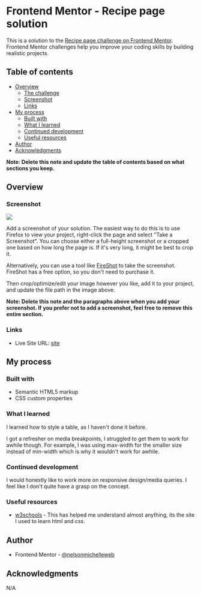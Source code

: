 # Frontend Mentor - Recipe page solution

This is a solution to the [Recipe page challenge on Frontend Mentor](https://www.frontendmentor.io/challenges/recipe-page-KiTsR8QQKm). Frontend Mentor challenges help you improve your coding skills by building realistic projects.

## Table of contents

- [Overview](#overview)
  - [The challenge](#the-challenge)
  - [Screenshot](#screenshot)
  - [Links](#links)
- [My process](#my-process)
  - [Built with](#built-with)
  - [What I learned](#what-i-learned)
  - [Continued development](#continued-development)
  - [Useful resources](#useful-resources)
- [Author](#author)
- [Acknowledgments](#acknowledgments)

**Note: Delete this note and update the table of contents based on what sections you keep.**

## Overview

### Screenshot

![](./screenshot.jpg)

Add a screenshot of your solution. The easiest way to do this is to use Firefox to view your project, right-click the page and select "Take a Screenshot". You can choose either a full-height screenshot or a cropped one based on how long the page is. If it's very long, it might be best to crop it.

Alternatively, you can use a tool like [FireShot](https://getfireshot.com/) to take the screenshot. FireShot has a free option, so you don't need to purchase it.

Then crop/optimize/edit your image however you like, add it to your project, and update the file path in the image above.

**Note: Delete this note and the paragraphs above when you add your screenshot. If you prefer not to add a screenshot, feel free to remove this entire section.**

### Links

- Live Site URL: [site](https://nelsonmichelleweb.github.io/ferecipe/)

## My process

### Built with

- Semantic HTML5 markup
- CSS custom properties

### What I learned

I learned how to style a table, as I haven't done it before.

I got a refresher on media breakpoints, I struggled to get them to work for awhile though. For example, I was using max-width for the smaller size instead of min-width which is why it wouldn't work for awhile.

### Continued development

I would honestly like to work more on responsive design/media queries. I feel like I don't quite have a grasp on the concept.

### Useful resources

- [w3schools](https://www.w3schools.com/) - This has helped me understand almost anything, its the site I used to learn html and css.

## Author

- Frontend Mentor - [@nelsonmichelleweb](https://www.frontendmentor.io/profile/nelsonmichelleweb)

## Acknowledgments

N/A
